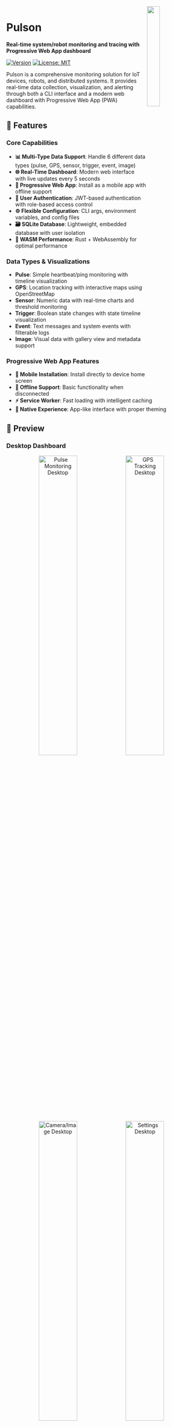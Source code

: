 <img align="right" width="26%" src="./book/src/images/logo.png">

# Pulson

**Real-time system/robot monitoring and tracing with Progressive Web App dashboard**

[![Version](https://img.shields.io/badge/version-0.3.3-blue.svg)](./CHANGELOG.md)
[![License: MIT](https://img.shields.io/badge/License-MIT-yellow.svg)](./LICENSE.md)

Pulson is a comprehensive monitoring solution for IoT devices, robots, and distributed systems. It provides real-time data collection, visualization, and alerting through both a CLI interface and a modern web dashboard with Progressive Web App (PWA) capabilities.

## 🚀 Features

### Core Capabilities
- **📊 Multi-Type Data Support**: Handle 6 different data types (pulse, GPS, sensor, trigger, event, image)
- **🌐 Real-Time Dashboard**: Modern web interface with live updates every 5 seconds
- **📱 Progressive Web App**: Install as a mobile app with offline support
- **🔐 User Authentication**: JWT-based authentication with role-based access control
- **⚙️ Flexible Configuration**: CLI args, environment variables, and config files
- **🗃️ SQLite Database**: Lightweight, embedded database with user isolation
- **🚀 WASM Performance**: Rust + WebAssembly for optimal performance

### Data Types & Visualizations
- **Pulse**: Simple heartbeat/ping monitoring with timeline visualization
- **GPS**: Location tracking with interactive maps using OpenStreetMap
- **Sensor**: Numeric data with real-time charts and threshold monitoring
- **Trigger**: Boolean state changes with state timeline visualization
- **Event**: Text messages and system events with filterable logs
- **Image**: Visual data with gallery view and metadata support

### Progressive Web App Features
- **📱 Mobile Installation**: Install directly to device home screen
- **🔄 Offline Support**: Basic functionality when disconnected
- **⚡ Service Worker**: Fast loading with intelligent caching
- **🎨 Native Experience**: App-like interface with proper theming

## 📸 Preview

### Desktop Dashboard
<div align="center">
  <img src="./misc/pulse_desktop.png" alt="Pulse Monitoring Desktop" width="45%">
  <img src="./misc/gps_desktop.png" alt="GPS Tracking Desktop" width="45%">
</div>
<div align="center">
  <img src="./misc/camera_desktop.png" alt="Camera/Image Desktop" width="45%">
  <img src="./misc/settings_desktop.png" alt="Settings Desktop" width="45%">
</div>

### Mobile Experience
<div align="center">
  <img src="./misc/overview_mobile.png" alt="Mobile Overview" width="30%">
  <img src="./misc/gps_mobile.png" alt="GPS Mobile" width="30%">
</div>

### Command Line Interface
<div align="center">
  <img src="./misc/list_cli.png" alt="CLI Device List" width="70%">
</div>

*Real-time monitoring dashboard with responsive design for desktop, mobile, and powerful CLI tools*

## 📖 Quick Start

### Installation

```bash
# Install Rust and dependencies
curl --proto '=https' --tlsv1.2 -sSf https://sh.rustup.rs | sh
rustup default stable

# Install WASM tools
curl https://rustwasm.github.io/wasm-pack/installer/init.sh -sSf | sh
rustup target add wasm32-unknown-unknown

# Build Pulson
cargo build --release
```

### Basic Usage

```bash
# Start the server
pulson --host 127.0.0.1:3030 serve --db-path ~/.local/share/pulson

# Register a user
pulson --host 127.0.0.1:3030 account register --username myuser --password mypass

# Send data
pulson --host 127.0.0.1:3030 pulse --device-id robot1 --topic sensors --data-type sensor --value 23.5

# View dashboard at http://127.0.0.1:3030
```

## 🖥️ Command Line Interface

```bash
pulson --help

realtime system/robot monitoring and tracing

Usage: pulson [OPTIONS] <COMMAND>

Commands:
  serve         Run the HTTP server
  device        Device management (list, delete)
  pulse         Send a pulse with specific data type
  account       User account management (register, login, logout, delete, list)
  config        Configuration management (show, set thresholds)
  help          Print this message or the help of the given subcommand(s)

Options:
  -H, --host <HOST>   Bind address: e.g., 127.0.0.1:3030, 0.0.0.0:8080, https://sub.domain.com, http://localhost:3030
                      Can also be set via PULSON_HOST environment variable [default: 127.0.0.1:3030]
  -h, --help          Print help
```

### Server Management

#### Start Server
```bash
# Basic server startup
pulson --host 127.0.0.1:3030 serve --db-path ~/.local/share/pulson

# With root user capability
pulson --host 127.0.0.1:3030 serve --db-path ~/.local/share/pulson --root-pass SECRET

# With custom thresholds
pulson serve --online-threshold 60 --warning-threshold 600 --stale-threshold 7200

# Enable image storage (disabled by default to save space)
pulson serve --save-images

# Using environment variables
PULSON_HOST=127.0.0.1:3030 pulson serve --db-path ~/.local/share/pulson
```

#### Web Dashboard
Once the server is running, access the dashboard at your configured host address:
- **Local**: http://127.0.0.1:3030
- **Tunnel**: https://your-domain.com

The dashboard provides:
- Real-time device status monitoring
- Interactive data visualizations for all data types
- User authentication and settings management
- Progressive Web App installation options

### Device Management

#### List Devices
```bash
# List all devices
pulson --host 127.0.0.1:3030 device list

# List topics for specific device
pulson --host 127.0.0.1:3030 device list DEVICE_ID

# Watch mode with real-time updates
pulson --host 127.0.0.1:3030 device list --watch --interval 5

# Filter by status
pulson --host 127.0.0.1:3030 device list --status online

# Different output formats
pulson --host 127.0.0.1:3030 device list --format json
pulson --host 127.0.0.1:3030 device list --format compact
```

#### Delete Device
```bash
pulson --host 127.0.0.1:3030 device delete DEVICE_ID
```

### User Account Management

#### Register User
```bash
# Regular user
pulson --host 127.0.0.1:3030 account register --username myuser --password mypass

# Root user (requires server root-pass)
pulson --host 127.0.0.1:3030 account register --username admin --password admin123 --root-pass SECRET
```

#### Authentication
```bash
# Login
pulson --host 127.0.0.1:3030 account login --username myuser --password mypass

# Logout
pulson --host 127.0.0.1:3030 account logout
```

#### User Management (Root Only)
```bash
# List all users
pulson --host 127.0.0.1:3030 account list

# Delete user
pulson --host 127.0.0.1:3030 account delete username
```

## 📊 Data Types & Usage

### 1. Pulse (Heartbeat/Ping)
Simple connectivity monitoring:

```bash
# Simple ping
pulson pulse --device-id robot1 --topic heartbeat --data-type pulse

# Automatic ping (no data specified)
pulson pulse --device-id robot1 --topic heartbeat
```

**Visualization**: Timeline showing device connectivity status

### 2. GPS Location Data
Location tracking with latitude, longitude, and optional altitude:

```bash
# GPS coordinates
pulson pulse --device-id vehicle1 --topic location --data-type gps \
  --latitude 40.7128 --longitude -74.0060 --altitude 10

# With custom JSON
pulson pulse --device-id vehicle1 --topic location --data-type gps \
  '{"latitude": 40.7128, "longitude": -74.0060, "altitude": 10, "accuracy": 5}'
```

**Visualization**: Interactive map with location points and tracking paths

### 3. Sensor Data
Numeric measurements with optional min/max ranges:

```bash
# Temperature sensor
pulson pulse --device-id sensor1 --topic temperature --data-type sensor \
  --value 23.5 --min 0 --max 50

# With custom JSON
pulson pulse --device-id sensor1 --topic temperature --data-type sensor \
  '{"value": 23.5, "unit": "°C", "sensor_id": "temp_01"}'
```

**Visualization**: Real-time charts with threshold monitoring and alerts

### 4. Trigger/State Data
Boolean state changes and digital signals:

```bash
# Door state
pulson pulse --device-id door1 --topic status --data-type trigger --state true

# With custom JSON
pulson pulse --device-id door1 --topic status --data-type trigger \
  '{"state": true, "trigger_type": "motion_detected"}'
```

**Visualization**: State timeline showing true/false transitions

### 5. Event Messages
Text-based events and system messages:

```bash
# System event
pulson pulse --device-id system1 --topic events --data-type event \
  --message "System startup completed"

# With custom JSON
pulson pulse --device-id system1 --topic events --data-type event \
  '{"message": "Error detected", "severity": "high", "code": "E001"}'
```

**Visualization**: Filterable event log with timestamps and severity levels

### 6. Image Data
Visual data with metadata support:

```bash
# From image file
pulson pulse --device-id camera1 --topic photos --data-type image \
  --image-file /path/to/image.jpg --width 640 --height 480

# Raw image data
pulson pulse --device-id camera1 --topic photos --data-type image \
  --image-data "255,128,64,..." --width 320 --height 240 --channels 3

# With custom JSON
pulson pulse --device-id camera1 --topic photos --data-type image \
  '{"image_data": "base64encoded...", "width": 640, "height": 480, "format": "jpeg"}'
```

**Visualization**: Image gallery with metadata display and thumbnails

## 🌐 Flexible Connectivity

The unified `--host` parameter supports multiple deployment scenarios:

```bash
# Local development
export PULSON_HOST=127.0.0.1:3030
pulson device list

# LAN deployment  
export PULSON_HOST=192.168.1.100:3030
pulson device list

# Internet via Cloudflare Tunnel
export PULSON_HOST=https://pulson.your-domain.com
pulson device list

# HTTPS with custom port
export PULSON_HOST=https://monitoring.company.com:8443
pulson device list
```

## ⚙️ Configuration Management

### Status Thresholds

Pulson uses configurable thresholds to determine device and topic status:

- **🟢 Online/Active**: Within online threshold (default: 30s)
- **🟡 Warning/Recent**: Within warning threshold (default: 300s)  
- **🔴 Stale**: Within stale threshold (default: 3600s, topics only)
- **⚫ Offline**: Beyond warning/stale threshold

#### View Current Configuration
```bash
pulson config show
```

#### Set Thresholds
```bash
# Individual thresholds
pulson config set --online-threshold 60
pulson config set --warning-threshold 600
pulson config set --stale-threshold 7200

# Multiple at once
pulson config set --online-threshold 45 --warning-threshold 300 --stale-threshold 3600
```

#### Configuration File
Located at `~/.config/pulson/config.toml`:

```toml
online_threshold_seconds = 30
warning_threshold_seconds = 300
stale_threshold_seconds = 3600
```

#### Environment Variables
```bash
export PULSON_ONLINE_THRESHOLD=60
export PULSON_WARNING_THRESHOLD=600
export PULSON_STALE_THRESHOLD=7200
```

**Priority**: CLI args > Environment variables > Config file > Defaults

#### Dynamic Updates
Configuration changes take effect immediately without server restart!

## 📱 Progressive Web App (PWA)

### Features
- **📱 Mobile Installation**: Add to home screen like a native app
- **🔄 Offline Support**: Cached resources for offline access
- **⚡ Fast Loading**: Service worker optimization
- **🎨 Native Experience**: Full-screen app interface

### Installation
1. Open dashboard in mobile browser (Chrome/Safari)
2. Look for install prompt or "Add to Home Screen"
3. Install - appears on home screen like native app

### Testing PWA
Visit `/pwa-test.html` to test PWA features:
```bash
# Local: http://127.0.0.1:3030/pwa-test.html
# Remote: https://your-domain.com/pwa-test.html
```

## 🚀 Deployment Options

### Local Development
```bash
# Server
pulson --host 127.0.0.1:3030 serve --db-path ~/.local/share/pulson

# Client
export PULSON_HOST=127.0.0.1:3030
pulson device list
```

### LAN Deployment
```bash
# Server (accessible to LAN devices)
pulson --host 0.0.0.0:3030 serve --db-path ~/.local/share/pulson

# Clients
export PULSON_HOST=192.168.1.100:3030
pulson device list
```

### Internet via Cloudflare Tunnel
1. Set up Cloudflare Tunnel pointing to `127.0.0.1:3030`
2. Start server locally:
   ```bash
   pulson --host 127.0.0.1:3030 serve --db-path ~/.local/share/pulson
   ```
3. Configure clients:
   ```bash
   export PULSON_HOST=https://pulson.your-domain.com
   pulson device list
   ```

### Docker Deployment
```bash
# Build container
docker build -t pulson .

# Run server
docker run -d -p 3030:3030 -v pulson-data:/data pulson \
  serve --db-path /data --host 0.0.0.0:3030
```

## 🏗️ Development & Building

### Dependencies

#### Rust Toolchain
```bash
curl --proto '=https' --tlsv1.2 -sSf https://sh.rustup.rs | sh
rustup default stable
```

#### WebAssembly Tools
```bash
curl https://rustwasm.github.io/wasm-pack/installer/init.sh -sSf | sh
rustup target add wasm32-unknown-unknown
```

### Building

#### Full Build
```bash
cargo build --release
```

#### Development Build
```bash
cargo build
```

#### WebAssembly UI Build
```bash
cd pulson-ui
wasm-pack build --target web --out-dir ui
```

### Project Structure
```
pulson/
├── pulson/           # Main server binary
│   ├── src/
│   │   ├── main.rs   # CLI entry point
│   │   ├── cli.rs    # Command definitions
│   │   └── logic/    # Core server logic
├── pulson-ui/        # WebAssembly UI
│   ├── src/          # Rust UI components
│   ├── static/       # Static web assets
│   └── ui/           # Generated WASM files
└── book/             # Documentation
```

## 📚 API Reference

### REST Endpoints

#### Authentication
- `POST /api/register` - Register new user
- `POST /api/login` - User login
- `POST /api/logout` - User logout

#### Device Data
- `GET /api/devices` - List all devices
- `GET /api/devices/:id` - Get device details
- `DELETE /api/devices/:id` - Delete device
- `POST /api/pulse` - Send pulse data

#### Configuration
- `GET /api/config` - Get current configuration
- `PUT /api/config` - Update configuration

### WebSocket Events

Real-time updates via WebSocket at `/ws`:
- `device_update` - Device status changes
- `data_received` - New data points
- `config_update` - Configuration changes

## 🤝 Contributing

1. Fork the repository
2. Create a feature branch
3. Make your changes
4. Add tests if applicable
5. Submit a pull request

See [CONTRIBUTING.md](./CONTRIBUTING.md) for detailed guidelines.

## 📄 License

This project is licensed under the MIT License - see the [LICENSE.md](./LICENSE.md) file for details.

## 🆘 Support

- **Documentation**: See the [book/](./book/) directory
- **Issues**: GitHub Issues for bug reports and feature requests
- **Discussions**: GitHub Discussions for questions and ideas

## 🗓️ Changelog

See [CHANGELOG.md](./CHANGELOG.md) for version history and release notes.

---

**Pulson v0.3.3** - Real-time monitoring made simple, powerful, and mobile-ready.
